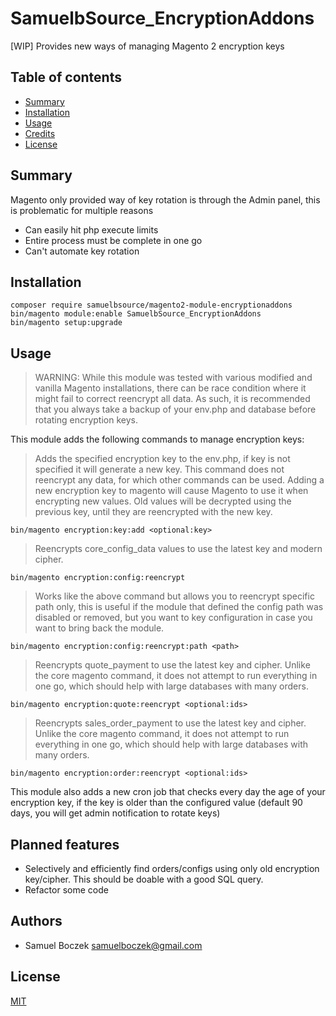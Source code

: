 # SamuelbSource_EncryptionAddons

[WIP] Provides new ways of managing Magento 2 encryption keys

## Table of contents
- [Summary](#summary)
- [Installation](#installation)
- [Usage](#usage)
- [Credits](#credits)
- [License](#license)

## Summary

Magento only provided way of key rotation is through the Admin panel, this is problematic for multiple reasons
  - Can easily hit php execute limits
  - Entire process must be complete in one go
  - Can't automate key rotation

## Installation
```
composer require samuelbsource/magento2-module-encryptionaddons
bin/magento module:enable SamuelbSource_EncryptionAddons
bin/magento setup:upgrade
```

## Usage
> WARNING: While this module was tested with various modified and vanilla Magento installations, there can be race condition where it might fail to correct reencrypt all data.
> As such, it is recommended that you always take a backup of your env.php and database before rotating encryption keys.

This module adds the following commands to manage encryption keys:

> Adds the specified encryption key to the env.php, if key is not specified it will generate a new key.
> This command does not reencrypt any data, for which other commands can be used.
> Adding a new encryption key to magento will cause Magento to use it when encrypting new values.
> Old values will be decrypted using the previous key, until they are reencrypted with the new key.
```
bin/magento encryption:key:add <optional:key>
```

> Reencrypts core_config_data values to use the latest key and modern cipher.
```
bin/magento encryption:config:reencrypt
```

> Works like the above command but allows you to reencrypt specific path only, this is useful if the module that defined the config path
> was disabled or removed, but you want to key configuration in case you want to bring back the module.
```
bin/magento encryption:config:reencrypt:path <path>
```

> Reencrypts quote_payment to use the latest key and cipher.
> Unlike the core magento command, it does not attempt to run everything in one go, which
> should help with large databases with many orders.
```
bin/magento encryption:quote:reencrypt <optional:ids>
```

> Reencrypts sales_order_payment to use the latest key and cipher.
> Unlike the core magento command, it does not attempt to run everything in one go, which
> should help with large databases with many orders.
```
bin/magento encryption:order:reencrypt <optional:ids>
```

This module also adds a new cron job that checks every day the age of your encryption key,
if the key is older than the configured value (default 90 days, you will get admin notification to rotate keys)

## Planned features

 - Selectively and efficiently find orders/configs using only old encryption key/cipher. This should be doable with a good SQL query.
 - Refactor some code

## Authors

 - Samuel Boczek <samuelboczek@gmail.com>

## License

[MIT](https://opensource.org/licenses/MIT)
